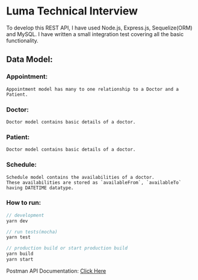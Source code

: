 # Luma Technical Interview

To develop this REST API, I have used Node.js, Express.js, Sequelize(ORM) and MySQL.
I have written a small integration test covering all the basic functionality.

## Data Model:
### Appointment:
    Appointment model has many to one relationship to a Doctor and a Patient.
### Doctor:
    Doctor model contains basic details of a doctor.
### Patient:
    Doctor model contains basic details of a doctor.
### Schedule:
    Schedule model contains the availabilities of a doctor.   
    These availabilities are stored as `availableFrom`, `availableTo` having DATETIME datatype.
    
### How to run:
```javascript
// development
yarn dev

// run tests(mocha)
yarn test

// production build or start production build
yarn build
yarn start
```

Postman API Documentation: [Click Here](https://web.postman.co/collections/6757338-eca29ef1-43cb-40b8-9c73-9a9773a3fd86?workspace=53f3e7dc-6c38-47be-8236-d52db1866a64)